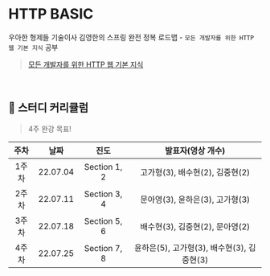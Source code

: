 # HTTP BASIC
우아한 형제들 기술이사 김영한의 스프링 완전 정복 로드맵 - `모든 개발자를 위한 HTTP 웹 기본 지식` 공부
> [모든 개발자를 위한 HTTP 웹 기본 지식](https://www.inflearn.com/course/http-%EC%9B%B9-%EB%84%A4%ED%8A%B8%EC%9B%8C%ED%81%AC)
<br>

## 🌱 스터디 커리큘럼
> 4주 완강 목표!

| 주차 | 날짜 | 진도 | 발표자(영상 개수) |
| :---: | :---: | :---:| :---: |
| 1주차 | 22.07.04 | Section 1, 2 | 고가형(3), 배수현(2), 김중현(2) |
| 2주차 | 22.07.11 | Section 3, 4 | 문아영(3), 윤하은(3), 고가형(3) |
| 3주차 | 22.07.18  | Section 5, 6 | 배수현(3), 김중현(2), 문아영(2) |
| 4주차 | 22.07.25 | Section 7, 8 | 윤하은(5), 고가형(3), 배수현(3), 김중현(3) |
